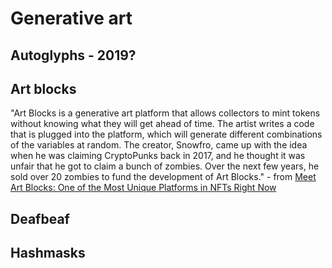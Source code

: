 # Generative art

## Autoglyphs - 2019?

## Art blocks
"Art Blocks is a generative art platform that allows collectors to mint tokens without knowing what they will get ahead of time. The artist writes a code that is plugged into the platform, which will generate different combinations of the variables at random. The creator, Snowfro, came up with the idea when he was claiming CryptoPunks back in 2017, and he thought it was unfair that he got to claim a bunch of zombies. Over the next few years, he sold over 20 zombies to fund the development of Art Blocks." - from [Meet Art Blocks: One of the Most Unique Platforms in NFTs Right Now](https://www.one37pm.com/nft/art/art-blocks-nft-platform-to-know)

## Deafbeaf

## Hashmasks